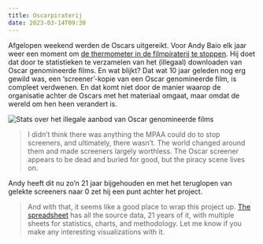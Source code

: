 ```yaml
---
title: Oscarpiraterij 
date: 2023-03-14T09:30
---
```


Afgelopen weekend werden de Oscars uitgereikt. Voor Andy Baio elk jaar weer een moment om [de thermometer in de filmpiraterij te stoppen](https://waxy.org/2023/03/pirating-the-oscars-2023-the-final-curtain-call/). Hij doet dat door te statistieken te verzamelen van het (illegaal) downloaden van Oscar genomineerde films. En wat blijkt? Dat wat 10 jaar geleden nog erg gewild was, een ‘screener’-kopie van een Oscar genomineerde film, is compleet verdwenen. En dat komt niet door de manier waarop de organisatie achter de Oscars met het materiaal omgaat, maar omdat de wereld om hen heen verandert is.

![Stats over het illegale aanbod van Oscar genomineerde films](https://waxy.org/wp-content/uploads/2023/03/image-2048x1200.png)

> I didn’t think there was anything the MPAA could do to stop screeners, and ultimately, there wasn’t. The world changed around them and made screeners largely worthless. The Oscar screener appears to be dead and buried for good, but the piracy scene lives on.

Andy heeft dit nu zo’n 21 jaar bijgehouden en met het teruglopen van gelekte screeners naar 0 zet hij een punt achter het project.

> And with that, it seems like a good place to wrap this project up. [The spreadsheet](https://docs.google.com/spreadsheets/d/1H8eds6jEe-BXoXIFH1RdbgigVtWdpyc8A9gyqHUt4Do/edit?usp=sharing "The spreadsheet") has all the source data, 21 years of it, with multiple sheets for statistics, charts, and methodology. Let me know if you make any interesting visualizations with it.
